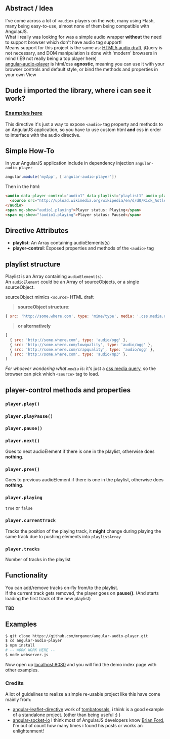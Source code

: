 ## Abstract / Idea
I've come across a lot of ```<audio>``` players on the web, many using Flash, many being easy-to-use, almost none of them being compatible with AngularJS.  
What i really was looking for was a simple audio wrapper **without** the need to support browser which don't have audio tag support!  
Means support for this project is the same as: [HTML5 audio draft][html5audiocompatibility], jQuery is not necessary, and DOM manipulation is done with 'modern' browsers in mind (IE9 not really being a top player here)  
[angular-audio-player][self] is html/css **agnostic**, meaning you can use it with your browser controls and default style, or bind the methods and properties in your own View

## Dude i imported the library, where i can see it work? 
### [Examples here][examples]  
This directive it's just a way to expose ```<audio>``` tag property and methods to an AngularJS application, so you have to use custom html **and** css in order to interface with the audio directive.  

## Simple How-To
In your AngularJS application include in dependency injection ```angular-audio-player```

```javascript
angular.module('myApp', ['angular-audio-player'])
```

Then in the html:

```html
<audio data-player-control="audio1" data-playlist="playlist1" audio-player>
  <source src="http://upload.wikimedia.org/wikipedia/en/d/d0/Rick_Astley_-_Never_Gonna_Give_You_Up.ogg" type="audio/ogg">
</audio>
<span ng-show="audio1.playing">Player status: Playing</span>
<span ng-show="!audio1.playing">Player status: Paused</span>
```

## Directive Attributes

* **playlist**: An Array containing audioElements(s)
* **player-control**: Exposed properties and methods of the ```<audio>``` tag

## playlist structure

Playlist is an Array containing ```audioElement(s)```.  
An ```audioElement``` could be an Array of sourceObjects, or a single sourceObject.  

sourceObject mimics ```<source>``` HTML draft  

> **sourceObject structure**:
```javascript
{ src: 'http://some.where.com', type: 'mime/type', media: '.css.media.query' }
```
> **or alternatively**
```javascript
[
  { src: 'http://some.where.com', type: 'audio/ogg' },
  { src: 'http://some.where.com/lowquality', type: 'audio/ogg' },
  { src: 'http://some.where.com/crapquality', type: 'audio/ogg' },
  { src: 'http://some.where.com', type: 'audio/mp3' },
]
```

*For whoever wondering what ```media``` is*: it's just a [css media query][cssmediaquery], so the browser can pick which ```<source>``` tag to load.

## player-control methods and properties

### `player.play()`

### `player.playPause()`

### `player.pause()`

### `player.next()`
Goes to next audioElement if there is one in the playlist, otherwise does **nothing**.

### `player.prev()`
Goes to previous audioElement if there is one in the playlist, otherwise does **nothing**.

### `player.playing`
```true``` or ```false```

### `player.currentTrack`
Tracks the position of the playing track, it **might** change during playing the same track due to pushing elements into ```playlistArray```

### `player.tracks`
Number of tracks in the playlist

## Functionality

You can add/remove tracks on-fly from/to the playlist.  
If the current track gets removed, the player goes on **pause()**. (And starts loading the first track of the new playlist)

**TBD**

## Examples

```bash
$ git clone https://github.com/mrgamer/angular-audio-player.git
$ cd angular-audio-player
$ npm install
# -- WORK WORK HERE --
$ node webserver.js
```

Now open up [localhost:8080](http://localhost:8080/) and you will find the demo index page with other examples.

### Credits
A lot of guidelines to realize a simple re-usable project like this have come mainly from:

* [angular-leaflet-directive][leafletdir] work of [tombatossals][leafletauth], i think is a good example of a standalone project. (other than being useful :) )
* [angular-socket-io][socketbf] I think most of AngularJS developers know [Brian Ford][brianf], I'm out of count how many times i found his posts or works an enlightenment! 

[leafletdir]: https://github.com/tombatossals/angular-leaflet-directive
[leafletauth]: https://github.com/tombatossals
[socketbf]: https://github.com/btford/angular-socket-io
[brianf]: https://github.com/btford
[self]: http://github.com/mrgamer/angular-audio-player
[examples]: http://mrgamer.github.com/angular-audio-player/


[html5audiocompatibility]: https://developer.mozilla.org/en-US/docs/Web/HTML/Element/audio#Browser_compatibility
[cssmediaquery]: http://www.w3.org/TR/2009/CR-css3-mediaqueries-20090915/#media0
